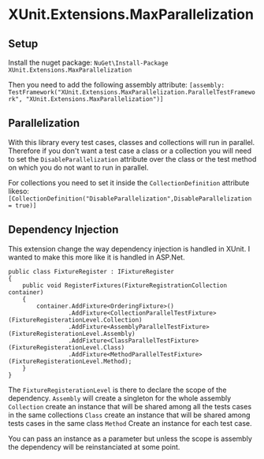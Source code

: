 # XUnit.Extensions.MaxParallelization

## Setup
Install the nuget package:
`NuGet\Install-Package XUnit.Extensions.MaxParallelization`

Then you need to add the following assembly attribute: 
`[assembly: TestFramework("XUnit.Extensions.MaxParallelization.ParallelTestFramework", "XUnit.Extensions.MaxParallelization")]`

## Parallelization
With this library every test cases, classes and collections will run in parallel. Therefore if you don't want a test case a class or a collection you will need to set the `DisableParallelization` attribute over the class or the test method on which you do not want to run in parallel.

For collections you need to set it inside the `CollectionDefinition` attribute likeso:
`[CollectionDefinition("DisableParallelization",DisableParallelization = true)]`

## Dependency Injection
This extension change the way dependency injection is handled in XUnit. I wanted to make this more like it is handled in ASP.Net.
```
public class FixtureRegister : IFixtureRegister
{
    public void RegisterFixtures(FixtureRegistrationCollection container)
    {
        container.AddFixture<OrderingFixture>()
                 .AddFixture<CollectionParallelTestFixture>(FixtureRegisterationLevel.Collection)
                 .AddFixture<AssemblyParallelTestFixture>(FixtureRegisterationLevel.Assembly)
                 .AddFixture<ClassParallelTestFixture>(FixtureRegisterationLevel.Class)
                 .AddFixture<MethodParallelTestFixture>(FixtureRegisterationLevel.Method);
    }
}
```
The `FixtureRegisterationLevel` is there to declare the scope of the dependency.
`Assembly` will create a singleton for the whole assembly
`Collection` create an instance that will be shared among all the tests cases in the same collections 
`Class` create an instance that will be shared among tests cases in the same class
`Method` Create an instance for each test case.

You can pass an instance as a parameter but unless the scope is assembly the dependency will be reinstanciated at some point.

